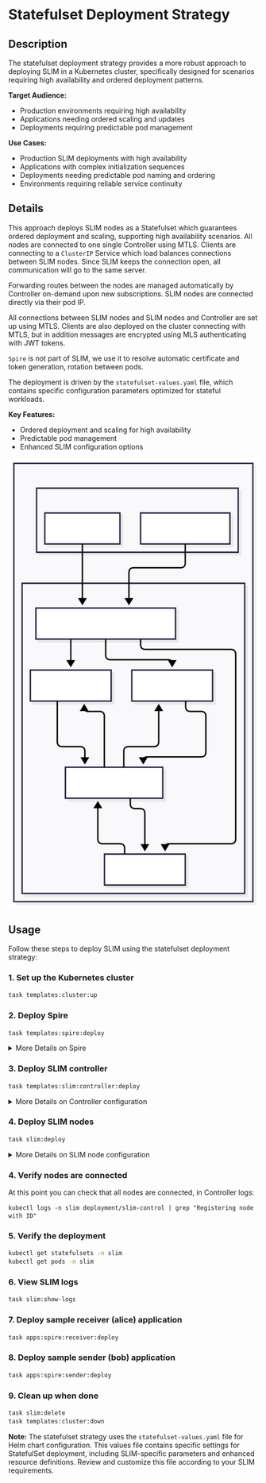 # Statefulset Deployment Strategy

## Description

The statefulset deployment strategy provides a more robust approach to deploying SLIM in a Kubernetes cluster, specifically designed for scenarios requiring high availability and ordered deployment patterns.

**Target Audience:**
- Production environments requiring high availability
- Applications needing ordered scaling and updates
- Deployments requiring predictable pod management

**Use Cases:**
- Production SLIM deployments with high availability
- Applications with complex initialization sequences
- Deployments needing predictable pod naming and ordering
- Environments requiring reliable service continuity

## Details

This approach deploys SLIM nodes as a Statefulset which guarantees ordered deployment and scaling, supporting high availability scenarios. All nodes are connected to one single Controller using MTLS. Clients are connecting to a `ClusterIP` Service which load balances connections between SLIM nodes. Since SLIM keeps the connection open, all communication will go to the same server. 

Forwarding routes between the nodes are managed automatically by Controller on-demand upon new subscriptions. SLIM nodes are connected directly via their pod IP.

All connections between SLIM nodes and SLIM nodes and Controller are set up using MTLS.
Clients are also deployed on the cluster connecting with MTLS, but in addition messages are encrypted using MLS authenticating with JWT tokens.

`Spire` is not part of SLIM, we use it to resolve automatic certificate and token generation, rotation between pods.

The deployment is driven by the `statefulset-values.yaml` file, which contains specific configuration parameters optimized for stateful workloads.

**Key Features:**

- Ordered deployment and scaling for high availability
- Predictable pod management
- Enhanced SLIM configuration options

![SLIM StatefulSet Deployment Diagram](img/slim_statefulset.svg)

## Usage

Follow these steps to deploy SLIM using the statefulset deployment strategy:

### 1. Set up the Kubernetes cluster
```bash
task templates:cluster:up
```

### 2. Deploy Spire
```bash
task templates:spire:deploy
```

<details>
  <summary>More Details on Spire</summary>
  
  This step will deploy a Spire Server, Agent and Controller on the cluster.  
  Spire Controller automatically creates SVIDs, certificates, JWT tokens and registers the created *SPIFFEID* for each running pod driven by `ClusterSPIFFEID` custom resource. 

  Here's an example of the default `ClusterSPIFFEID` which applies to all pods unless a custom one is defined: 

  ```yaml
    apiVersion: spire.spiffe.io/v1alpha1
    kind: ClusterSPIFFEID
    name: spire-spire-default
    spec:
        className: spire-spire
        fallback: true
        hint: default
        namespaceSelector:
            matchExpressions:
            - key: kubernetes.io/metadata.name
            operator: NotIn
            values:
            - spire
            - spire-server
            - spire-system
        spiffeIDTemplate: spiffe://{{ .TrustDomain }}/ns/{{ .PodMeta.Namespace }}/sa/{{
            .PodSpec.ServiceAccountName }}
  ```

  Spire Agent exposes a local API endpoint on each node, used by applications to fetch certificates and certificate bundles. Applications may support Spire natively (Controller) or they run [Spiffe helper](https://github.com/spiffe/spiffe-helper) as a side-car, which takes care or fetching and rotating certificates and tokens. (SLIM nodes and clients)
  

  Useful command for troubleshooting connection problems to list created entries:

  ```bash
  kubctl exec -n spire spire-server-0 -- /opt/spire/bin/spire-server entry
  ```

  Find out more on [Spire on K8s](https://spiffe.io/docs/latest/try/getting-started-k8s/) and [ClusterSPIFFEID](https://github.com/spiffe/spire-controller-manager/blob/main/docs/clusterspiffeid-crd.md) resource.

</details>

### 3. Deploy SLIM controller
```bash
task templates:slim:controller:deploy
```

<details>
  <summary>More Details on Controller configuration</summary>
  
  This step will deploy SLIM Controller Southbound API configured with MTLS.
  Controller support MTLS by Spire natively, just need to be enabled and `socketPath` has to be set:

  ```yaml
    config:
        northbound:
            httpHost: 0.0.0.0
            httpPort: "{{ .Values.service.north.port }}"

        southbound:
            httpHost: 0.0.0.0
            httpPort: "{{ .Values.service.south.port }}"    
            tls:
                useSpiffe: true
            spire:
                socketPath: "unix:///run/spire/agent-sockets/api.sock"
  ```

  See [SLIM Controller Helm chart values](../controller-values.yaml)

</details>


### 4. Deploy SLIM nodes
```bash
task slim:deploy
```

<details>
  <summary>More Details on SLIM node configuration</summary>
  
  This step will deploy 3 replicas of SLIM servers and a `ClusterIP` service. 
  In each SLIM pod there's a `spire-helper` container running fetching generated X509 certificates, keys and certificate bundles to the configured path. SLIM nodes must be configured to use MTLS using the same path.

  ```yaml
    services:
      slim/0:
        node_id: ${env:SLIM_SVC_ID}
        dataplane:
          servers:
            - endpoint: "0.0.0.0:{{ .Values.slim.service.data.port }}"
              tls:
                #insecure: true
                insecure_skip_verify: false
                cert_file: "/svids/tls.crt"
                key_file: "/svids/tls.key"
                ca_file: "/svids/svid_bundle.pem"                

          clients: []
        controller:
          clients:
            - endpoint: "https://slim-control:50052"
              tls:
                #insecure: true
                insecure_skip_verify: false
                cert_file: "/svids/tls.crt"
                key_file: "/svids/tls.key"
                ca_file: "/svids/svid_bundle.pem"
  ```

  > `node_id` should be a unique ID within the cluster, since this is used by Controller to identify SLIM server.

  See [SLIM Helm chart values](statefulset-values.yaml)

</details>

### 4. Verify nodes are connected

At this point you can check that all nodes are connected, in Controller logs:

```
kubectl logs -n slim deployment/slim-control | grep "Registering node with ID"
```

### 5. Verify the deployment
```bash
kubectl get statefulsets -n slim
kubectl get pods -n slim
```

### 6. View SLIM logs
```bash
task slim:show-logs
```

### 7. Deploy sample receiver (alice) application
```bash
task apps:spire:receiver:deploy
```

### 8. Deploy sample sender (bob) application
```bash
task apps:spire:sender:deploy
```

### 9. Clean up when done
```bash
task slim:delete
task templates:cluster:down
```

**Note:** The statefulset strategy uses the `statefulset-values.yaml` file for Helm chart configuration. This values file contains specific settings for StatefulSet deployment, including SLIM-specific parameters and enhanced resource definitions. Review and customize this file according to your SLIM requirements.
